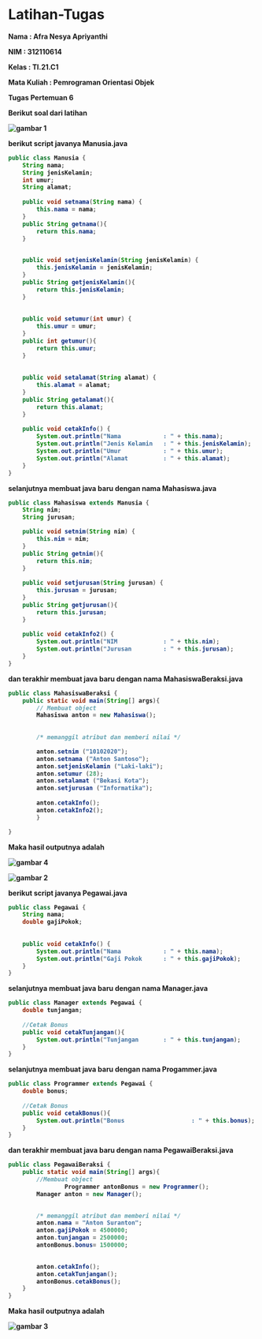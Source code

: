 # Latihan-Tugas

<p><b> Nama    :   Afra Nesya Apriyanthi </p>
<p><b> NIM     :   312110614 </p>
<p><b> Kelas   :   TI.21.C1 </p>
<p><b> Mata Kuliah : Pemrograman Orientasi Objek</p>
<p><b> Tugas Pertemuan 6 </p>


<p> Berikut soal dari latihan  <p>

![gambar 1](screenshot/gambar1.png)

berikut script javanya
Manusia.java

```java
public class Manusia {
	String nama;
	String jenisKelamin;
	int umur;
	String alamat;
	
	public void setnama(String nama) {
		this.nama = nama;
	}
	public String getnama(){
		return this.nama;
	}

	
	public void setjenisKelamin(String jenisKelamin) {
		this.jenisKelamin = jenisKelamin;
	}
	public String getjenisKelamin(){
		return this.jenisKelamin;
	}
	
	
	public void setumur(int umur) {
		this.umur = umur;
	}
	public int getumur(){
		return this.umur;
	}
	
	
	public void setalamat(String alamat) {
		this.alamat = alamat;
	}
	public String getalamat(){
		return this.alamat;
	}
	
	public void cetakInfo() {
        System.out.println("Nama            : " + this.nama);
        System.out.println("Jenis Kelamin   : " + this.jenisKelamin);
        System.out.println("Umur            : " + this.umur);
        System.out.println("Alamat          : " + this.alamat);
    }
}
```

selanjutnya membuat java baru dengan nama Mahasiswa.java

```java
public class Mahasiswa extends Manusia {
	String nim;
	String jurusan;

	public void setnim(String nim) {
		this.nim = nim;
	}
	public String getnim(){
		return this.nim;
	}
	
	public void setjurusan(String jurusan) {
		this.jurusan = jurusan;
	}
	public String getjurusan(){
		return this.jurusan;
	}
	
	public void cetakInfo2() {
        System.out.println("NIM             : " + this.nim);
        System.out.println("Jurusan         : " + this.jurusan);
    }
}

```

dan terakhir membuat java baru dengan nama MahasiswaBeraksi.java
```java
public class MahasiswaBeraksi {
	public static void main(String[] args){
		// Membuat object
		Mahasiswa anton = new Mahasiswa();
		
		
		/* memanggil atribut dan memberi nilai */

		anton.setnim ("10102020");
		anton.setnama ("Anton Santoso");
		anton.setjenisKelamin ("Laki-laki");
		anton.setumur (28);
		anton.setalamat ("Bekasi Kota");
		anton.setjurusan ("Informatika");
                
		anton.cetakInfo();
        anton.cetakInfo2();
		}

}
```

<p> Maka hasil outputnya adalah<p>

![gambar 4](screenshot/gambar4.png)

![gambar 2](screenshot/gambar2.png)

berikut script javanya
Pegawai.java

```java
public class Pegawai {
	String nama;
	double gajiPokok;	
	
	
	public void cetakInfo() {
		System.out.println("Nama 			: " + this.nama);
		System.out.println("Gaji Pokok	 	: " + this.gajiPokok);	
	}
}
```

selanjutnya membuat java baru dengan nama Manager.java

```java
public class Manager extends Pegawai {
	double tunjangan;
	
	//Cetak Bonus
	public void cetakTunjangan(){
		System.out.println("Tunjangan		: " + this.tunjangan);
	}
}
```

selanjutnya membuat java baru dengan nama Progammer.java

```java
public class Programmer extends Pegawai {
	double bonus;
	
	//Cetak Bonus
	public void cetakBonus(){
		System.out.println("Bonus               	: " + this.bonus);
	}
}
```

dan terakhir membuat java baru dengan nama PegawaiBeraksi.java

```java
public class PegawaiBeraksi {
	public static void main(String[] args){
		//Membuat object
                Programmer antonBonus = new Programmer();
		Manager anton = new Manager();

		
		/* memanggil atribut dan memberi nilai */
		anton.nama = "Anton Suranton";
		anton.gajiPokok = 4500000;
		anton.tunjangan = 2500000;
        antonBonus.bonus= 1500000;

		
		anton.cetakInfo();
		anton.cetakTunjangan();
        antonBonus.cetakBonus();
	}
}
```

<p> Maka hasil outputnya adalah<p>

![gambar 3](screenshot/gambar3.png)
